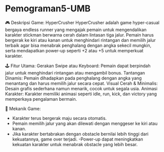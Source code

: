 # Pemograman5-UMB
🎮 Deskripsi Game: HyperCrusher
HyperCrusher adalah game hyper-casual bergaya endless runner yang mengajak pemain untuk mengendalikan karakter stickman berwarna cerah dalam lintasan tiga jalur. Pemain harus bergerak ke kiri atau kanan untuk menghindari rintangan dan memilih jalur terbaik agar bisa menabrak penghalang dengan angka sekecil mungkin, serta mendapatkan power-up seperti +2 atau +5 untuk memperkuat karakter.

🕹️ Fitur Utama:
Gerakan Swipe atau Keyboard: Pemain dapat berpindah jalur untuk menghindari rintangan atau mengambil bonus.
Tantangan Dinamis: Pemain dihadapkan pada penghalang dengan angka yang menantang dan harus memilih jalur secara cepat. 
Visual Cerah & Minimalis: Desain grafis sederhana namun menarik, cocok untuk segala usia.
Animasi Karakter: Karakter memiliki animasi seperti idle, run, kick, dan victory yang memperkaya pengalaman bermain.

🔄 Mekanik Game:
- Karakter terus bergerak maju secara otomatis.
- Pemain memilih jalur yang akan dilewati dengan menggeser ke kiri atau kanan.
- Jika karakter bertabrakan dengan obstacle bernilai lebih tinggi dari kekuatannya, game over terjadi.
-Power-up dapat meningkatkan kekuatan karakter untuk menabrak obstacle yang lebih besar.
